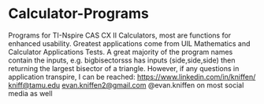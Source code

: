 # Calculator-Programs

Programs for TI-Nspire CAS CX II Calculators, most are functions for enhanced usability. 
Greatest applications come from UIL Mathematics and Calculator Applications Tests. 
A great majority of the program names contain the inputs, e.g. bigbisectorsss has inputs (side,side,side) then returning the largest bisector of a triangle. 
However, if any questions in application transpire, I can be reached:
https://www.linkedin.com/in/kniffen/
kniff@tamu.edu
evan.kniffen2@gmail.com
@evan.kniffen on most social media as well 

